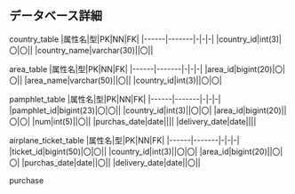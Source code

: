 ## データベース詳細

country_table
|属性名|型|PK|NN|FK|
|------|-------|-|-|-|
|country_id|int(3)|〇|〇||
|country_name|varchar(30)||〇||


area_table
|属性名|型|PK|NN|FK|
|------|-------|-|-|-|
|area_id|bigint(20)|〇|〇||
|area_name|varchar(50)||〇||
|country_id|int(3)||〇|〇|

pamphlet_table
|属性名|型|PK|NN|FK|
|------|-------|-|-|-|
|pamphlet_id|bigint(23)|〇|〇||
|country_id|int(3)||〇|〇|
|area_id|bigint(20)||〇|〇|
|num|int(5)||〇||
|purchas_date|date||||
|delivery_date|date||||

airplane_ticket_table
|属性名|型|PK|NN|FK|
|------|-------|-|-|-|
|ticket_id|bigint(50)|〇|〇||
|country_id|int(3)||〇|〇|
|area_id|bigint(20)||〇|〇|
|purchas_date|date||〇||
|delivery_date|date||〇||

purchase
